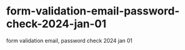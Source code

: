 # form-validation-email-password-check-2024-jan-01
form validation email, password check 2024 jan 01
